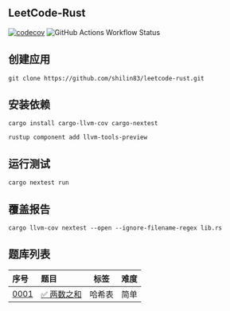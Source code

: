 ## LeetCode-Rust

[![codecov](https://codecov.io/gh/shilin83/leetcode-rust/graph/badge.svg?token=9QBJ5DH10C)](https://codecov.io/gh/shilin83/leetcode-rust)
![GitHub Actions Workflow Status](https://img.shields.io/github/actions/workflow/status/shilin83/leetcode-rust/ci.yml?branch=main&logo=github&label=CI)

## 创建应用

```shell
git clone https://github.com/shilin83/leetcode-rust.git
```

## 安装依赖

```shell
cargo install cargo-llvm-cov cargo-nextest

rustup component add llvm-tools-preview
```

## 运行测试

```shell
cargo nextest run
```

## 覆盖报告

```shell
cargo llvm-cov nextest --open --ignore-filename-regex lib.rs
```

## 题库列表

| 序号                              | 题目                                              | 标签  | 难度 |
|:--------------------------------|:------------------------------------------------|:---:|:--:|
| [0001](src/problems/two_sum.rs) | [✅ 两数之和](https://leetcode.cn/problems/two-sum/) | 哈希表 | 简单 |
